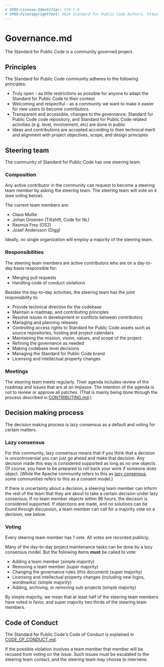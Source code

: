 ```yaml
---
# SPDX-License-Identifier: CC0-1.0
# SPDX-FileCopyrightText: 2024 Standard for Public Code Authors, https://github.com/standard-for-public-code/standard-for-public-code/blob/develop/AUTHORS.md
---
```


# Governance.md

The Standard for Public Code is a community governed project.

## Principles

The Standard for Public Code community adheres to the following principles:

- Truly open - as little restrictions as possible for anyone to adapt the Standard for Public Code to their context
- Welcoming and respectful - as a community we want to make it easier for new users to become contributors.
- Transparent and accessible, changes to the governance, Standard for Public Code code repository, and Standard for Public Code related activities (e.g. level, involvement, etc) are done in public
- Ideas and contributions are accepted according to their technical merit and alignment with project objectives, scope, and design principles

## Steering team

The community of Standard for Public Code has one steering team.

### Composition

Any active contributor in the community can request to become a steering team member by asking the steering team. The steering team will vote on it (see voting below).

The current team members are:

- Claus Mullie
- Johan Groenen (Tiltshift, Code for NL)
- Rasmus Frey (OS2)
- Josef Andersson (Digg)

Ideally, no single organization will employ a majority of the steering team.

### Responsibilities

The steering team members are active contributors who are on a day-to-day basis responsible for:

- Merging pull requests
- Handling code of conduct violations

Besides the day-to-day activities, the steering team has the joint responsibility to:

- Provide technical direction for the codebase
- Maintain a roadmap, and contributing principles
- Resolve issues in development or conflicts between contributors
- Managing and planning releases
- Controlling access rights to Standard for Public Code assets such as source repositories, hosting and project calendars
- Maintaining the mission, vision, values, and scope of the project
- Refining the governance as needed
- Making codebase level decisions
- Managing the Standard for Public Code brand
- Licensing and intellectual property changes

### Meetings

The steering team meets regularly.
Their agenda includes review of the roadmap and issues that are at an impasse.
The intention of the agenda is not to review or approve all patches.
(That is mainly being done through the process described in [CONTRIBUTING.md](CONTRIBUTING.md).)

## Decision making process

The decision making process is lazy consensus as a default and voting for certain matters.

### Lazy consensus

For this community, lazy consensus means that if you think that a decision is uncontroversial you can just go ahead and make that decision.
Any decision made this way is considered supported as long as no one objects.
Of course, you have to be prepared to roll back your work if someone does object.
(While the Apache community refers to this as [lazy consensus](https://community.apache.org/committers/decisionMaking.html), some communities refers to this as a consent model.)

If there is uncertainty about a decision, a steering team member can inform the rest of the team that they are about to take a certain decision under lazy consensus.
If no team member objects within 96 hours, the decision is considered supported.
If objections are made, and no solutions can be found through discussion, a team member can call for a majority vote on a decision, see below.

### Voting

Every steering team member has 1 vote.
All votes are recorded publicly.

Many of the day-to-day project maintenance tasks can be done by a lazy consensus model.
But the following items **must** be called to vote:

- Adding a team member (simple majority)
- Removing a team member (super majority)
- Changing the governance rules (this document) (super majority)
- Licensing and intellectual property changes (including new logos, wordmarks) (simple majority)
- Adding, archiving, or removing sub-projects (simple majority)

By simple majority, we mean that at least half of the steering team members have voted in favor, and super majority two thirds of the steering team members.

## Code of Conduct

The Standard for Public Code's Code of Conduct is explained in [CODE_OF_CONDUCT.md](CODE_OF_CONDUCT.md).

If the possible violation involves a team member that member will be recused from voting on the issue.
Such issues must be escalated to the steering team contact, and the steering team may choose to intervene.
